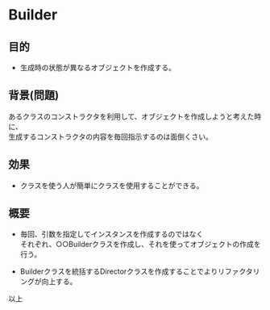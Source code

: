 Builder
===

## 目的

- 生成時の状態が異なるオブジェクトを作成する。

## 背景(問題)

あるクラスのコンストラクタを利用して、オブジェクトを作成しようと考えた時に、  
生成するコンストラクタの内容を毎回指示するのは面倒くさい。


## 効果

- クラスを使う人が簡単にクラスを使用することができる。

## 概要

- 毎回、引数を指定してインスタンスを作成するのではなく  
それぞれ、○○Builderクラスを作成し、それを使ってオブジェクトの作成を行う。

- Builderクラスを統括するDirectorクラスを作成することでよりリファクタリングが向上する。


以上
